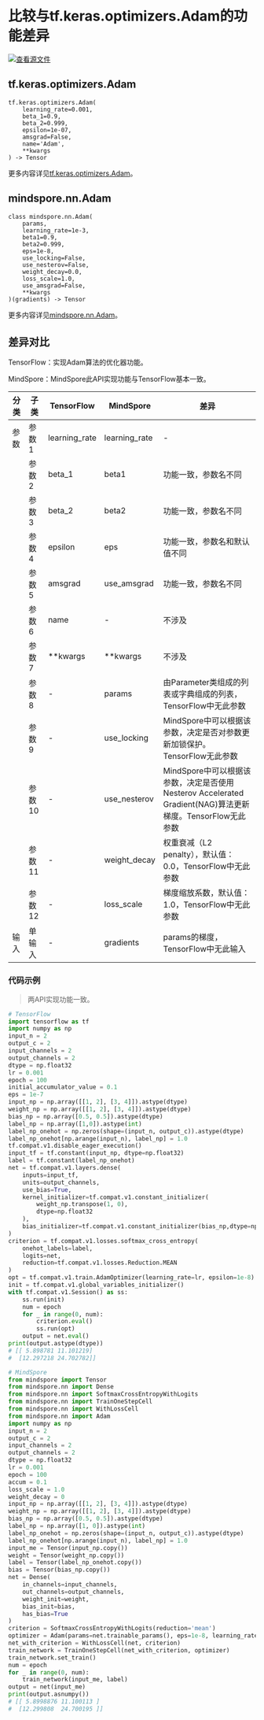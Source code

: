 # 比较与tf.keras.optimizers.Adam的功能差异

[![查看源文件](https://mindspore-website.obs.cn-north-4.myhuaweicloud.com/website-images/r1.11/resource/_static/logo_source.png)](https://gitee.com/mindspore/docs/blob/r1.11/docs/mindspore/source_zh_cn/note/api_mapping/tensorflow_diff/Adam.md)

## tf.keras.optimizers.Adam

```text
tf.keras.optimizers.Adam(
    learning_rate=0.001,
    beta_1=0.9,
    beta_2=0.999,
    epsilon=1e-07,
    amsgrad=False,
    name='Adam',
    **kwargs
) -> Tensor
```

更多内容详见[tf.keras.optimizers.Adam](https://tensorflow.google.cn/versions/r2.6/api_docs/python/tf/keras/optimizers/Adam)。

## mindspore.nn.Adam

```text
class mindspore.nn.Adam(
    params,
    learning_rate=1e-3,
    beta1=0.9,
    beta2=0.999,
    eps=1e-8,
    use_locking=False,
    use_nesterov=False,
    weight_decay=0.0,
    loss_scale=1.0,
    use_amsgrad=False,
    **kwargs
)(gradients) -> Tensor
```

更多内容详见[mindspore.nn.Adam](https://www.mindspore.cn/docs/zh-CN/r1.11/api_python/nn/mindspore.nn.Adam.html)。

## 差异对比

TensorFlow：实现Adam算法的优化器功能。

MindSpore：MindSpore此API实现功能与TensorFlow基本一致。

| 分类 | 子类   | TensorFlow    | MindSpore     | 差异                                                                                                       |
| ---- | ------ | ------------- | ------------- | ---------------------------------------------------------------------------------------------------------- |
| 参数 | 参数1  | learning_rate | learning_rate | -                                                                                                          |
|      | 参数2  | beta_1        | beta1         | 功能一致，参数名不同                                                                                      |
|      | 参数3  | beta_2        | beta2         | 功能一致，参数名不同                                                                                      |
|      | 参数4  | epsilon       | eps           | 功能一致，参数名和默认值不同                         |
|      | 参数5  | amsgrad       | use_amsgrad   | 功能一致，参数名不同                                                                                      |
|      | 参数6 | name                   | -             | 不涉及 |
|      | 参数7 |  **kwargs                   | **kwargs       | 不涉及 |
|      | 参数8  | -             | params        | 由Parameter类组成的列表或字典组成的列表，TensorFlow中无此参数                |
|      | 参数9  | -             | use_locking   | MindSpore中可以根据该参数，决定是否对参数更新加锁保护。TensorFlow无此参数                                   |
|      | 参数10  | -             | use_nesterov  | MindSpore中可以根据该参数，决定是否使用Nesterov Accelerated Gradient(NAG)算法更新梯度。TensorFlow无此参数  |
|      | 参数11  | -             | weight_decay  | 权重衰减（L2 penalty），默认值：0.0，TensorFlow中无此参数                                            |
|      | 参数12 | -             | loss_scale    | 梯度缩放系数，默认值：1.0，TensorFlow中无此参数                                             |
| 输入 | 单输入 | -             | gradients    | params的梯度，TensorFlow中无此输入                                       |

### 代码示例

> 两API实现功能一致。

```python
# TensorFlow
import tensorflow as tf
import numpy as np
input_n = 2
output_c = 2
input_channels = 2
output_channels = 2
dtype = np.float32
lr = 0.001
epoch = 100
initial_accumulator_value = 0.1
eps = 1e-7
input_np = np.array([[1, 2], [3, 4]]).astype(dtype)
weight_np = np.array([[1, 2], [3, 4]]).astype(dtype)
bias_np = np.array([0.5, 0.5]).astype(dtype)
label_np = np.array([1,0]).astype(int)
label_np_onehot = np.zeros(shape=(input_n, output_c)).astype(dtype)
label_np_onehot[np.arange(input_n), label_np] = 1.0
tf.compat.v1.disable_eager_execution()
input_tf = tf.constant(input_np, dtype=np.float32)
label = tf.constant(label_np_onehot)
net = tf.compat.v1.layers.dense(
    inputs=input_tf,
    units=output_channels,
    use_bias=True,
    kernel_initializer=tf.compat.v1.constant_initializer(
        weight_np.transpose(1, 0),
        dtype=np.float32
    ),
    bias_initializer=tf.compat.v1.constant_initializer(bias_np,dtype=np.float32)
)
criterion = tf.compat.v1.losses.softmax_cross_entropy(
    onehot_labels=label,
    logits=net,
    reduction=tf.compat.v1.losses.Reduction.MEAN
)
opt = tf.compat.v1.train.AdamOptimizer(learning_rate=lr, epsilon=1e-8).minimize(criterion)
init = tf.compat.v1.global_variables_initializer()
with tf.compat.v1.Session() as ss:
    ss.run(init)
    num = epoch
    for _ in range(0, num):
        criterion.eval()
        ss.run(opt)
    output = net.eval()
print(output.astype(dtype))
# [[ 5.898781 11.101219]
#  [12.297218 24.702782]]

# MindSpore
from mindspore import Tensor
from mindspore.nn import Dense
from mindspore.nn import SoftmaxCrossEntropyWithLogits
from mindspore.nn import TrainOneStepCell
from mindspore.nn import WithLossCell
from mindspore.nn import Adam
import numpy as np
input_n = 2
output_c = 2
input_channels = 2
output_channels = 2
dtype = np.float32
lr = 0.001
epoch = 100
accum = 0.1
loss_scale = 1.0
weight_decay = 0
input_np = np.array([[1, 2], [3, 4]]).astype(dtype)
weight_np = np.array([[1, 2], [3, 4]]).astype(dtype)
bias_np = np.array([0.5, 0.5]).astype(dtype)
label_np = np.array([1, 0]).astype(int)
label_np_onehot = np.zeros(shape=(input_n, output_c)).astype(dtype)
label_np_onehot[np.arange(input_n), label_np] = 1.0
input_me = Tensor(input_np.copy())
weight = Tensor(weight_np.copy())
label = Tensor(label_np_onehot.copy())
bias = Tensor(bias_np.copy())
net = Dense(
    in_channels=input_channels,
    out_channels=output_channels,
    weight_init=weight,
    bias_init=bias,
    has_bias=True
)
criterion = SoftmaxCrossEntropyWithLogits(reduction='mean')
optimizer = Adam(params=net.trainable_params(), eps=1e-8, learning_rate=lr)
net_with_criterion = WithLossCell(net, criterion)
train_network = TrainOneStepCell(net_with_criterion, optimizer)
train_network.set_train()
num = epoch
for _ in range(0, num):
    train_network(input_me, label)
output = net(input_me)
print(output.asnumpy())
# [[ 5.8998876 11.100113 ]
#  [12.299808  24.700195 ]]
```
